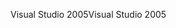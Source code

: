 <span data-ttu-id="8632c-101">Visual Studio 2005</span><span class="sxs-lookup"><span data-stu-id="8632c-101">Visual Studio 2005</span></span>